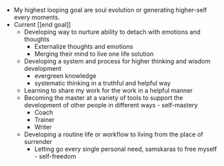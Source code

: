 - My highest looping goal are soul evolution or generating higher-self every moments.
- Current [[end goal]]
    - Developing way to nurture ability to detach with emotions and thoughts
        - Externalize thoughts and emotions
        - Merging their mind to live one life solution
    - Developing a system and process for higher thinking and wisdom development
        - evergreen knowledge
        - systematic thinking in a truthful and helpful way
    - Learning to share my work for the work in a helpful manner
    - Becoming the master at a variety of tools to support the development of other people in different ways - self-mastery
        - Coach
        - Trainer
        - Writer
    - Developing a routine life or workflow to living from the place of surrender
        - Letting go every single personal need, samskaras to free myself - self-freedom
